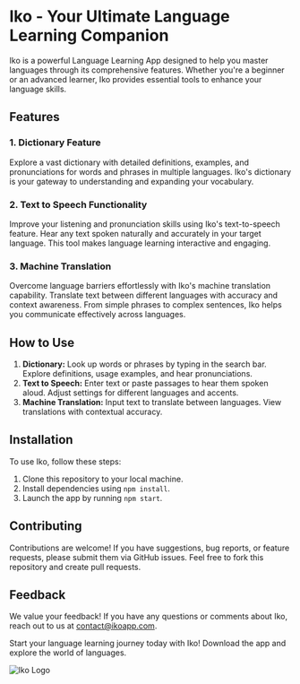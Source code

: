# Iko - Your Ultimate Language Learning Companion

Iko is a powerful Language Learning App designed to help you master languages through its comprehensive features. Whether you're a beginner or an advanced learner, Iko provides essential tools to enhance your language skills.

## Features

### 1. Dictionary Feature
Explore a vast dictionary with detailed definitions, examples, and pronunciations for words and phrases in multiple languages. Iko's dictionary is your gateway to understanding and expanding your vocabulary.

### 2. Text to Speech Functionality
Improve your listening and pronunciation skills using Iko's text-to-speech feature. Hear any text spoken naturally and accurately in your target language. This tool makes language learning interactive and engaging.

### 3. Machine Translation
Overcome language barriers effortlessly with Iko's machine translation capability. Translate text between different languages with accuracy and context awareness. From simple phrases to complex sentences, Iko helps you communicate effectively across languages.

## How to Use

1. **Dictionary:** Look up words or phrases by typing in the search bar. Explore definitions, usage examples, and hear pronunciations.
2. **Text to Speech:** Enter text or paste passages to hear them spoken aloud. Adjust settings for different languages and accents.
3. **Machine Translation:** Input text to translate between languages. View translations with contextual accuracy.

## Installation

To use Iko, follow these steps:

1. Clone this repository to your local machine.
2. Install dependencies using `npm install`.
3. Launch the app by running `npm start`.

## Contributing

Contributions are welcome! If you have suggestions, bug reports, or feature requests, please submit them via GitHub issues. Feel free to fork this repository and create pull requests.

## Feedback

We value your feedback! If you have any questions or comments about Iko, reach out to us at [contact@ikoapp.com](mailto:contact@ikoapp.com).

Start your language learning journey today with Iko! Download the app and explore the world of languages.

![Iko Logo](path/to/iko-logo.png)
